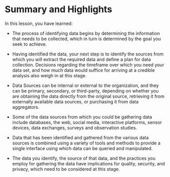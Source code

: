 # Summary and Highlights

In this lesson, you have learned: 

- The process of identifying data begins by determining the information that needs to be collected, which in turn is determined by the goal you seek to achieve. 

- Having identified the data, your next step is to identify the sources from which you will extract the required data and define a plan for data collection. Decisions regarding the timeframe over which you need your data set, and how much data would suffice for arriving at a credible analysis also weigh in at this stage.  

- Data Sources can be internal or external to the organization, and they can be primary, secondary, or third-party, depending on whether you are obtaining the data directly from the original source, retrieving it from externally available data sources, or purchasing it from data aggregators. 

- Some of the data sources from which you could be gathering data include databases, the web, social media, interactive platforms, sensor devices, data exchanges, surveys and observation studies. 

- Data that has been identified and gathered from the various data sources is combined using a variety of tools and methods to provide a single interface using which data can be queried and manipulated. 

- The data you identify, the source of that data, and the practices you employ for gathering the data have implications for quality, security, and privacy, which need to be considered at this stage.  